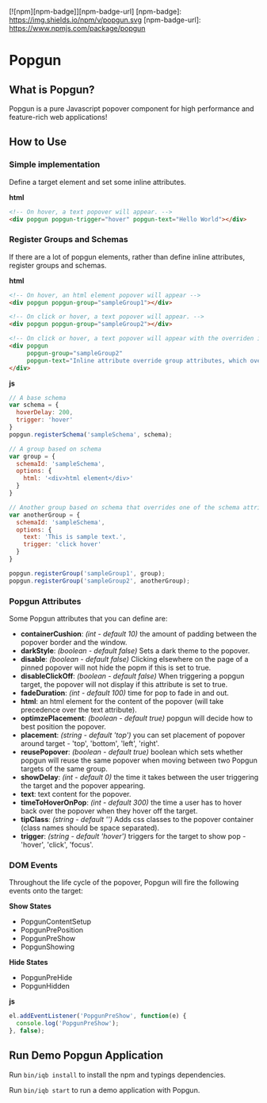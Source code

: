 [![npm][npm-badge]][npm-badge-url]
[npm-badge]: https://img.shields.io/npm/v/popgun.svg
[npm-badge-url]: https://www.npmjs.com/package/popgun

# Popgun

## What is Popgun?

Popgun is a pure Javascript popover component for high performance and feature-rich web applications!

## How to Use

### Simple implementation
Define a target element and set some inline attributes.

**html**
```html
<!-- On hover, a text popover will appear. -->
<div popgun popgun-trigger="hover" popgun-text="Hello World"></div>
```

### Register Groups and Schemas
If there are a lot of popgun elements, rather than define inline attributes, register groups and schemas.

**html**
```html
<!-- On hover, an html element popover will appear -->
<div popgun popgun-group="sampleGroup1"></div>

<!-- On click or hover, a text popover will appear. -->
<div popgun popgun-group="sampleGroup2"></div>

<!-- On click or hover, a text popover will appear with the overriden inline attribute. -->
<div popgun 
     popgun-group="sampleGroup2" 
     popgun-text="Inline attribute override group attributes, which override schema options.">
</div>
```
**js**
```javascript
// A base schema 
var schema = {
  hoverDelay: 200,
  trigger: 'hover'
}
popgun.registerSchema('sampleSchema', schema);

// A group based on schema
var group = {
  schemaId: 'sampleSchema',
  options: {
    html: '<div>html element</div>'
  }
}

// Another group based on schema that overrides one of the schema attribute
var anotherGroup = {
  schemaId: 'sampleSchema',
  options: {
    text: 'This is sample text.',
    trigger: 'click hover'
  }
}

popgun.registerGroup('sampleGroup1', group);
popgun.registerGroup('sampleGroup2', anotherGroup);
```

### Popgun Attributes
Some Popgun attributes that you can define are:
* **containerCushion**: *(int - default 10)* the amount of padding between the popover border and the window.
* **darkStyle**: *(boolean - default false)* Sets a dark theme to the popover.
* **disable**: *(boolean - default false)* Clicking elsewhere on the page of a pinned popover will not hide the popm if this is set to true.
* **disableClickOff**: *(boolean - default false)* When triggering a popgun target, the popover will not display if this attribute is set to true.
* **fadeDuration**: *(int - default 100)* time for pop to fade in and out.
* **html**: an html element for the content of the popover (will take precedence over the text attribute).
* **optimzePlacement**: *(boolean - default true)* popgun will decide how to best position the popover.
* **placement**: *(string - default 'top')* you can set placement of popover around target - 'top', 'bottom', 'left', 'right'.
* **reusePopover**: *(boolean - default true)* boolean which sets whether popgun will reuse the same popover when moving between two Popgun targets of the same group.
* **showDelay**: *(int - default 0)* the time it takes between the user triggering the target and the popover appearing.
* **text**: text content for the popover.
* **timeToHoverOnPop**: *(int - default 300)* the time a user has to hover back over the popover when they hover off the target.
* **tipClass**: *(string - default '')* Adds css classes to the popover container (class names should be space separated).
* **trigger**: *(string - default 'hover')* triggers for the target to show pop - 'hover', 'click', 'focus'.

### DOM Events
Throughout the life cycle of the popover, Popgun will fire the following events onto the target:

**Show States**
* PopgunContentSetup
* PopgunPrePosition
* PopgunPreShow
* PopgunShowing

**Hide States**
* PopgunPreHide
* PopgunHidden

**js**
```javascript
el.addEventListener('PopgunPreShow', function(e) {
  console.log('PopgunPreShow');
}, false);
```


## Run Demo Popgun Application
Run `bin/iqb install` to install the npm and typings dependencies.

Run `bin/iqb start` to run a demo application with Popgun.
